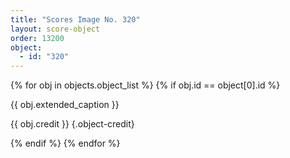 ```yaml
---
title: "Scores Image No. 320"
layout: score-object
order: 13200
object:
  - id: "320"
---
```


{% for obj in objects.object_list %}
{% if obj.id == object[0].id %}

{{ obj.extended_caption }}

{{ obj.credit }} {.object-credit}

{% endif %}
{% endfor %}
